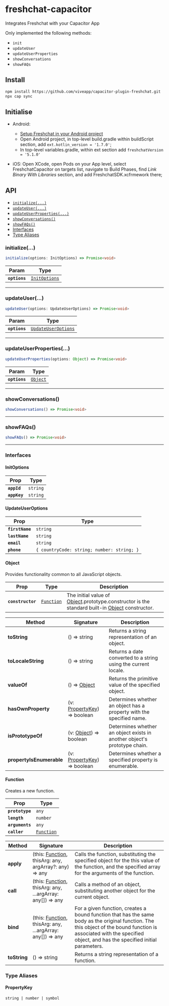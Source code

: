 # freshchat-capacitor

Integrates Freshchat with your Capacitor App

Only implemented the following methods:

- `init`
- `updateUser`
- `updateUserProperties`
- `showConversations`
- `showFAQs`

## Install

```bash
npm install https://github.com/viveapp/capacitor-plugin-freshchat.git
npx cap sync
```

## Initialise

- Android:
  - [Setup Freshchat in your Android project](https://support.freshchat.com/en/support/solutions/articles/50000000207#2.1-Initialization-Config-Options:~:text=iii%29%20When%20app%20targets%20Android%207.0%2B%20and%20Image%20attachment%20is%20enabled%2C%20FileProvider%20needs%20to%20be%20configured.)
  - Open Android project, in top-level build.gradle within buildScript section, add `ext.kotlin_version = '1.7.0'`;
  - In top-level variables.gradle, within ext section add `freshchatVersion = '5.1.0'`


- iOS:
  Open XCode, open Pods on your App level, select FreshchatCapacitor on targets list, navigate to Build Phases, find *Link Binary With Libraries* section, and add FreshchatSDK.xcfrmework there;

## API

<docgen-index>

* [`initialize(...)`](#initialize)
* [`updateUser(...)`](#updateuser)
* [`updateUserProperties(...)`](#updateuserproperties)
* [`showConversations()`](#showconversations)
* [`showFAQs()`](#showfaqs)
* [Interfaces](#interfaces)
* [Type Aliases](#type-aliases)

</docgen-index>

<docgen-api>
<!--Update the source file JSDoc comments and rerun docgen to update the docs below-->

### initialize(...)

```typescript
initialize(options: InitOptions) => Promise<void>
```

| Param         | Type                                                |
| ------------- | --------------------------------------------------- |
| **`options`** | <code><a href="#initoptions">InitOptions</a></code> |

--------------------


### updateUser(...)

```typescript
updateUser(options: UpdateUserOptions) => Promise<void>
```

| Param         | Type                                                            |
| ------------- | --------------------------------------------------------------- |
| **`options`** | <code><a href="#updateuseroptions">UpdateUserOptions</a></code> |

--------------------


### updateUserProperties(...)

```typescript
updateUserProperties(options: Object) => Promise<void>
```

| Param         | Type                                      |
| ------------- | ----------------------------------------- |
| **`options`** | <code><a href="#object">Object</a></code> |

--------------------


### showConversations()

```typescript
showConversations() => Promise<void>
```

--------------------


### showFAQs()

```typescript
showFAQs() => Promise<void>
```

--------------------


### Interfaces


#### InitOptions

| Prop         | Type                |
| ------------ | ------------------- |
| **`appId`**  | <code>string</code> |
| **`appKey`** | <code>string</code> |


#### UpdateUserOptions

| Prop            | Type                                                  |
| --------------- | ----------------------------------------------------- |
| **`firstName`** | <code>string</code>                                   |
| **`lastName`**  | <code>string</code>                                   |
| **`email`**     | <code>string</code>                                   |
| **`phone`**     | <code>{ countryCode: string; number: string; }</code> |


#### Object

Provides functionality common to all JavaScript objects.

| Prop              | Type                                          | Description                                                                                                                                |
| ----------------- | --------------------------------------------- | ------------------------------------------------------------------------------------------------------------------------------------------ |
| **`constructor`** | <code><a href="#function">Function</a></code> | The initial value of <a href="#object">Object</a>.prototype.constructor is the standard built-in <a href="#object">Object</a> constructor. |

| Method                   | Signature                                                 | Description                                                              |
| ------------------------ | --------------------------------------------------------- | ------------------------------------------------------------------------ |
| **toString**             | () =&gt; string                                           | Returns a string representation of an object.                            |
| **toLocaleString**       | () =&gt; string                                           | Returns a date converted to a string using the current locale.           |
| **valueOf**              | () =&gt; <a href="#object">Object</a>                     | Returns the primitive value of the specified object.                     |
| **hasOwnProperty**       | (v: <a href="#propertykey">PropertyKey</a>) =&gt; boolean | Determines whether an object has a property with the specified name.     |
| **isPrototypeOf**        | (v: <a href="#object">Object</a>) =&gt; boolean           | Determines whether an object exists in another object's prototype chain. |
| **propertyIsEnumerable** | (v: <a href="#propertykey">PropertyKey</a>) =&gt; boolean | Determines whether a specified property is enumerable.                   |


#### Function

Creates a new function.

| Prop            | Type                                          |
| --------------- | --------------------------------------------- |
| **`prototype`** | <code>any</code>                              |
| **`length`**    | <code>number</code>                           |
| **`arguments`** | <code>any</code>                              |
| **`caller`**    | <code><a href="#function">Function</a></code> |

| Method       | Signature                                                                            | Description                                                                                                                                                                                                              |
| ------------ | ------------------------------------------------------------------------------------ | ------------------------------------------------------------------------------------------------------------------------------------------------------------------------------------------------------------------------ |
| **apply**    | (this: <a href="#function">Function</a>, thisArg: any, argArray?: any) =&gt; any     | Calls the function, substituting the specified object for the this value of the function, and the specified array for the arguments of the function.                                                                     |
| **call**     | (this: <a href="#function">Function</a>, thisArg: any, ...argArray: any[]) =&gt; any | Calls a method of an object, substituting another object for the current object.                                                                                                                                         |
| **bind**     | (this: <a href="#function">Function</a>, thisArg: any, ...argArray: any[]) =&gt; any | For a given function, creates a bound function that has the same body as the original function. The this object of the bound function is associated with the specified object, and has the specified initial parameters. |
| **toString** | () =&gt; string                                                                      | Returns a string representation of a function.                                                                                                                                                                           |


### Type Aliases


#### PropertyKey

<code>string | number | symbol</code>

</docgen-api>

